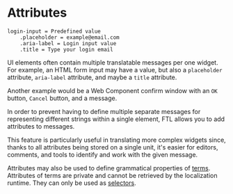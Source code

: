 # Attributes

```
login-input = Predefined value
    .placeholder = example@email.com
    .aria-label = Login input value
    .title = Type your login email

```

UI elements often contain multiple translatable messages per one widget. For
example, an HTML form input may have a value, but also a `placeholder`
attribute, `aria-label` attribute, and maybe a `title` attribute.

Another example would be a Web Component confirm window with an `OK` button,
`Cancel` button, and a message.

In order to prevent having to define multiple separate messages for representing
different strings within a single element, FTL allows you to add attributes to
messages.

This feature is particularly useful in translating more complex widgets since,
thanks to all attributes being stored on a single unit, it's easier for editors,
comments, and tools to identify and work with the given message.

Attributes may also be used to define grammatical properties of
[terms](terms.html). Attributes of terms are private and cannot be retrieved
by the localization runtime. They can only be used as
[selectors](selectors.html).
